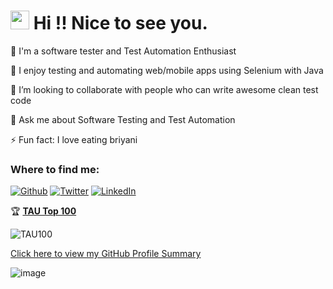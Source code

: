 <h1><img src="https://emojis.slackmojis.com/emojis/images/1531849430/4246/blob-sunglasses.gif?1531849430" width="30"/> Hi !! Nice to see you.</h1>

🔭 I'm a software tester and Test Automation Enthusiast

🌱 I enjoy testing and automating web/mobile apps using Selenium with Java

👯 I’m looking to collaborate with people who can write awesome clean test code

💬 Ask me about Software Testing and Test Automation

⚡ Fun fact: I love eating briyani

<h3>Where to find me:</h3>
<p><a href="https://github.com/bh4rath" target="_blank"><img alt="Github" src="https://img.shields.io/badge/GitHub-%2312100E.svg?&style=for-the-badge&logo=Github&logoColor=white" /></a> <a href="https://twitter.com/BharathGates" target="_blank"><img alt="Twitter" src="https://img.shields.io/badge/twitter-%231DA1F2.svg?&style=for-the-badge&logo=twitter&logoColor=white" /></a> <a href="https://www.linkedin.com/in/bug-catcher/" target="_blank"><img alt="LinkedIn" src="https://img.shields.io/badge/linkedin-%230077B5.svg?&style=for-the-badge&logo=linkedin&logoColor=white" /></a></p>


:trophy: **[TAU Top 100](https://testautomationu.applitools.com/tau100.html)**  

![TAU100](https://user-images.githubusercontent.com/34835631/87222890-7f35d800-c395-11ea-99f8-50704043988b.PNG)

[Click here to view my GitHub Profile Summary](https://profile-summary-for-github.com/user/bh4rath)

![image](https://user-images.githubusercontent.com/34835631/87632009-229c3980-c756-11ea-8f4c-5cc622db1878.png)
